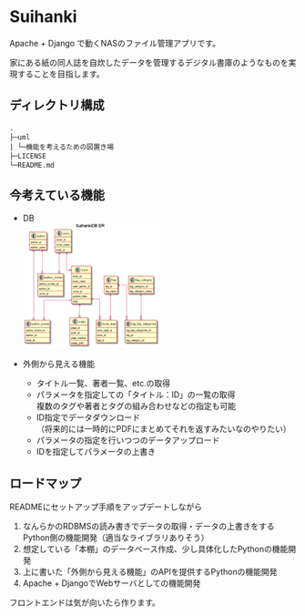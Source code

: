 # Suihanki

Apache + Django で動くNASのファイル管理アプリです。  

家にある紙の同人誌を自炊したデータを管理するデジタル書庫のようなものを実現することを目指します。

## ディレクトリ構成

```
.
├─uml
| └─機能を考えるための図置き場
├─LICENSE
└─README.md
```

## 今考えている機能

- DB  
  <img src="uml/er/db.png" width="50%">

- 外側から見える機能
  - タイトル一覧、著者一覧、etc.の取得
  - パラメータを指定しての「タイトル：ID」の一覧の取得  
    複数のタグや著者とタグの組み合わせなどの指定も可能
  - ID指定でデータダウンロード  
    （将来的には一時的にPDFにまとめてそれを返すみたいなのやりたい）
  - パラメータの指定を行いつつのデータアップロード  
  - IDを指定してパラメータの上書き

## ロードマップ

READMEにセットアップ手順をアップデートしながら

1. なんらかのRDBMSの読み書きでデータの取得・データの上書きをするPython側の機能開発（適当なライブラリありそう）
1. 想定している「本棚」のデータベース作成、少し具体化したPythonの機能開発
1. 上に書いた「外側から見える機能」のAPIを提供するPythonの機能開発
1. Apache + DjangoでWebサーバとしての機能開発

フロントエンドは気が向いたら作ります。